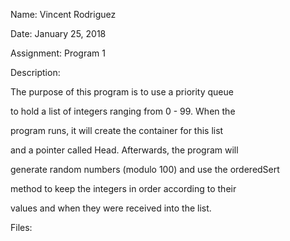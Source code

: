Name: Vincent Rodriguez	

Date: January 25, 2018														

Assignment: Program 1	

Description: 

The purpose of this program is to use a priority queue                                                                            

to hold a list of integers ranging from 0 - 99. When the  

program runs, it will create the container for this list                                                                            

and a pointer called Head. Afterwards, the program will                                                                             

generate random numbers (modulo 100) and use the orderedSert                                                                            

method to keep the integers in order according to their                                                                            

values and when they were received into the list.

Files:
